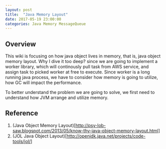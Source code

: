 ```yaml
---
layout: post
title:  "Java Memory Layout"
date: 2017-05-19 23:00:00
categories: Java Memory MessageQueue
---
```


## Overview
This wiki is focusing on how java object lives in memory, that is, java object memory layout. Why I dive it too deep? since we are going to implement a worker library, which will continously pull task from AWS service, and assign task to picked worker at free to execute. Since worker is a long running java process, we have to consider how memory is going to utilize, how GC will impact the performance. 

To better understand the problem we are going to solve, we first need to understand how JVM arrange and utilize memory. 

## Reference
1. (Java Object Memory Layout)[http://psy-lob-saw.blogspot.com/2013/05/know-thy-java-object-memory-layout.html]
2. (JOL Java Object Layout)[http://openjdk.java.net/projects/code-tools/jol/]
